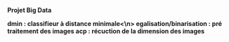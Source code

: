 <b>Projet Big Data
  
  dmin : classifieur à distance minimale<\n>
  egalisation/binarisation : pré traitement des images
  acp : récuction de la dimension des images
  
